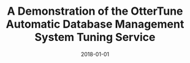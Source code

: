---
title: 'A Demonstration of the OtterTune Automatic Database Management System Tuning Service'
collection: publications
permalink: /files/zhang18-vldb.pdf
date: 2018-01-01
venue: 'Proceedings of the VLDB Endowment'
paper_url: 'https://danavanaken.com/files/zhang18-vldb.pdf'
citation: 'Bohan Zhang, <strong>Dana Van Aken</strong>, Justin Wang, Tao Dai, Shuli Jiang, Jacky Lao, Siyuan Sheng, Andrew Pavlo, Geoffrey J. Gordon.
<i>Proceedings of the VLDB Endowment<\i>, 2018.'
---